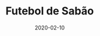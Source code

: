 ---
template: SingleToy
title: Futebol de Sabão
status: Featured / Published
date: '2020-02-10'
featuredImage: https://brincadeira.co/products/list_futebolsabao.png
price: R$450,00
excerpt: >-
  O maior sucesso entre todos os brinquedos esportivos da brincadeira de criança.
  O Futebol de Sabão com piso inflável, que pode ser utilizada com ou sem sabão.  
  
  
  Neste brinquedo o que menos importa é o placar, pois o resultado final é sempre a diversão.
  
  
  Este brinquedo é indicado para todas as idades.
categories:
  - category: Infláveis
meta:
  canonicalLink: 'https://brincadeira.co/brinquedos/futebol-de-sabao/'
  description: O Futebol de Sabão com piso inflável, que pode ser utilizada com ou sem sabão.
  noindex: false
  title: Futebol de Sabão
---